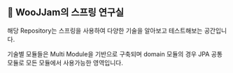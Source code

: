 ## 🔬 WooJJam의 스프링 연구실

해당 Repository는 스프링을 사용하여 다양한 기술을 알아보고 테스트해보는 공간입니다.

기술별 모듈들은 Multi Module을 기반으로 구축되며 domain 모듈의 경우 JPA 공통 모듈로 모든 모듈에서 사용가능한 영역입니다.
